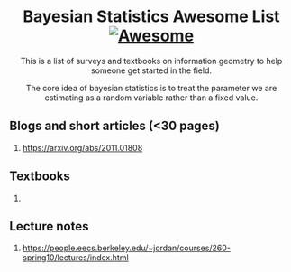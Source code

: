 <div align="center">

<!-- title -->

<!--lint ignore no-dead-urls-->
# Bayesian Statistics Awesome List [![Awesome](https://awesome.re/badge.svg)](https://awesome.re)

<!-- subtitle -->

This is a list of surveys and textbooks on information geometry to help someone get started in the field. 
   
<!-- image -->

<!-- <a href="" target="_blank" rel="noopener noreferrer">
  <img src="" />
</a> -->

<!-- description -->

The core idea of bayesian statistics is to treat the parameter we are estimating as a random variable rather than a fixed value. 
   
</div>

<!-- TOC -->

## Blogs and short articles (<30 pages)

1. https://arxiv.org/abs/2011.01808

## Textbooks

1. 

## Lecture notes

1. https://people.eecs.berkeley.edu/~jordan/courses/260-spring10/lectures/index.html

